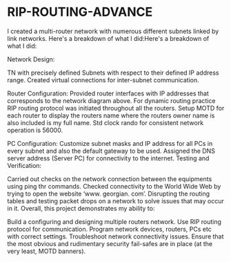 # RIP-ROUTING-ADVANCE

I created a multi-router network with numerous different subnets linked by link networks. Here's a breakdown of what I did:Here's a breakdown of what I did: 
 
 Network Design: 
 
 TN with precisely defined Subnets with respect to their defined IP address range. 
 Created virtual connections for inter-subnet communication. 
 
 Router Configuration: 
 Provided router interfaces with IP addresses that corresponds to the network diagram above. 
 For dynamic routing practice RIP routing protocol was initiated throughout all the routers. 
 Setup MOTD for each router to display the routers name where the routers owner name is also included is my full name. 
 Std clock rando for consistent network operation is 56000. 
 
 PC Configuration: 
 Customize subnet masks and IP address for all PCs in every subnet and also the default gateway to be used. 
 Assigned the DNS server address (Server PC) for connectivity to the internet. 
 Testing and Verification: 
 
 Carried out checks on the network connection between the equipments using ping thr commands. 
 Checked connectivity to the World Wide Web by trying to open the website ‘www. georgian. com’. 
 Disrupting the routing tables and testing packet drops on a network to solve issues that may occur in it. 
 Overall, this project demonstrates my ability to:
 
 Build a configuring and designing multiple routers network. 
 Use RIP routing protocol for communication. 
 Program network devices, routers, PCs etc with correct settings. 
 Troubleshoot network connectivity issues. 
 Ensure that the most obvious and rudimentary security fail-safes are in place (at the very least, MOTD banners).
